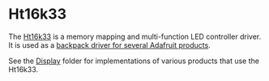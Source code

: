 # Ht16k33

The [Ht16k33](https://cdn-shop.adafruit.com/datasheets/ht16K33v110.pdf)  is a memory mapping and multi-function LED controller driver. It is used as a [backpack driver for several Adafruit products](https://www.adafruit.com/?q=Ht16k33).

See the [Display](../Display/) folder for implementations of various products that use the Ht16k33.
